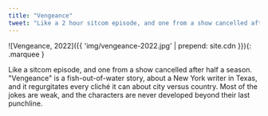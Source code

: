 ```yaml
---
title: "Vengeance"
tweet: "Like a 2 hour sitcom episode, and one from a show cancelled after half a season" 
---
```


![Vengeance, 2022]({{ 'img/vengeance-2022.jpg' | prepend: site.cdn }}){: .marquee }

Like a sitcom episode, and one from a show cancelled after half a season. "Vengeance" is a fish-out-of-water story, about a New York writer in Texas, and it regurgitates every cliché it can about city versus country. Most of the jokes are weak, and the characters are never developed beyond their last punchline.  